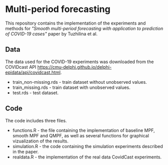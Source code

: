 # Multi-period forecasting

This repository contains the implementation of the experiments and methods for *"Smooth multi-period forecasting with application to prediction of COVID-19 cases"* paper by Tuzhilina et al.

## Data

The data used for the COVID-19 experiments was downloaded from the COVIDcast API https://cmu-delphi.github.io/delphi-epidata/api/covidcast.html. 
* train_non-missing.rds - train dataset without unobserved values.
* train_missing.rds - train dataset with unobserved values.
* test.rds - test dataset.


## Code

The code includes three files.
* functions.R - the file containing the implementation of baseline MPF, smooth MPF and QMPF, as well as several functions for graphical vizualization of the results.
* simulation.R - the code containing the simulation experiments described in the paper.
* realdata.R - the implementation of the real data CovidCast experiments. 
